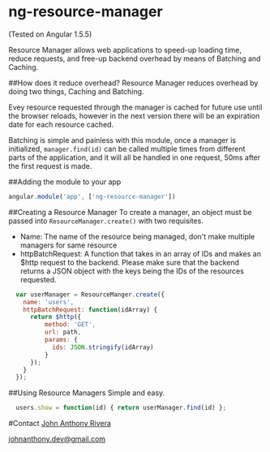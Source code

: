 # ng-resource-manager

(Tested on Angular 1.5.5) 

Resource Manager allows web applications to speed-up loading time, 
reduce requests, and free-up backend overhead by means of Batching 
and Caching.

##How does it reduce overhead?
Resource Manager reduces overhead by doing two things, Caching and Batching.


Evey resource requested through the manager is cached for future use until 
the browser reloads, however in the next version there will be an expiration 
date for each resource cached.

Batching is simple and painless with this module, once a manager is 
initialized, `manager.find(id)` can be called multiple times from different
parts of the application, and it will all be handled in one request, 50ms 
after the first request is made. 


##Adding the module to your app
```javascript
angular.module('app', ['ng-resource-manager'])
```

##Creating a Resource Manager
To create a manager, an object must be passed into `ResourceManager.create()`
with two requisites.
* Name: The name of the resource being managed, don't make multiple managers for 
same resource
* httpBatchRequest: A function that takes in an array of IDs and makes an 
$http request to the backend. Please make sure that the backend returns a JSON
object with the keys being the IDs of the resources requested.

```javascript
  var userManager = ResourceManger.create({
    name: 'users', 
    httpBatchRequest: function(idArray) {
      return $http({
          method: 'GET',
          url: path,
          params: {
            ids: JSON.stringify(idArray)
          }
      });
    }
  });
```

##Using Resource Managers
Simple and easy.

```javascript
  users.show = function(id) { return userManager.find(id) };
```

#Contact
[John Anthony Rivera](johnanthony-dev.com)

johnanthony.dev@gmail.com
